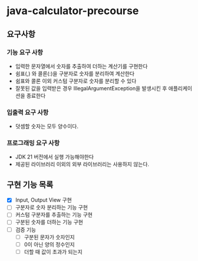 # java-calculator-precourse

## 요구사항

### 기능 요구 사항
- 입력한 문자열에서 숫자를 추출하여 더하는 계산기를 구현한다
- 쉼표(,) 와 콜론(:)을 구분자로 숫자를 분리하여 계산한다
- 쉼표와 콜론 이외 커스텀 구분자로 숫자를 분리할 수 있다
- 잘못된 값을 입력받은 경우 IllegalArgumentException을 발생시킨 후 애플리케이션을 종료한다

### 입출력 요구 사항
- 덧셈할 숫자는 모두 양수이다.

### 프로그래밍 요구 사항
- JDK 21 버전에서 실행 가능해야한다
- 제공된 라이브러리 이외의 외부 라이브러리는 사용하지 않는다.

## 구현 기능 목록
- [x] Input, Output View 구현
- [ ] 구분자로 숫자 분리하는 기능 구현
- [ ] 커스텀 구분자를 추출하는 기능 구현
- [ ] 구분된 숫자를 더하는 기능 구현
- [ ] 검증 기능
  - [ ] 구분된 문자가 숫자인지
  - [ ] 0이 아닌 양의 정수인지
  - [ ] 더할 때 값이 초과가 되는지
